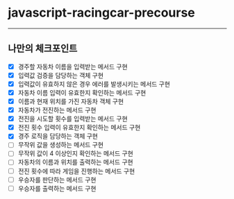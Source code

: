 # javascript-racingcar-precourse

---

## 나만의 체크포인트

-   [x] 경주할 자동차 이름을 입력받는 메서드 구현
-   [x] 입력값 검증을 담당하는 객체 구현
-   [x] 입력값이 유효하지 않은 경우 에러를 발생시키는 메서드 구현
-   [x] 자동차 이름 입력이 유효한지 확인하는 메서드 구현
-   [x] 이름과 현재 위치를 가진 자동차 객체 구현
-   [x] 자동차가 전진하는 메서드 구현
-   [x] 전진을 시도할 횟수를 입력받는 메서드 구현
-   [x] 전진 횟수 입력이 유효한지 확인하는 메서드 구현
-   [x] 경주 로직을 담당하는 객체 구현
-   [ ] 무작위 값을 생성하는 메서드 구현
-   [ ] 무작위 값이 4 이상인지 확인하는 메서드 구현
-   [ ] 자동차의 이름과 위치를 출력하는 메서드 구현
-   [ ] 전진 횟수에 따라 게임을 진행하는 메서드 구현
-   [ ] 우승자를 판단하는 메서드 구현
-   [ ] 우승자를 출력하는 메서드 구현
